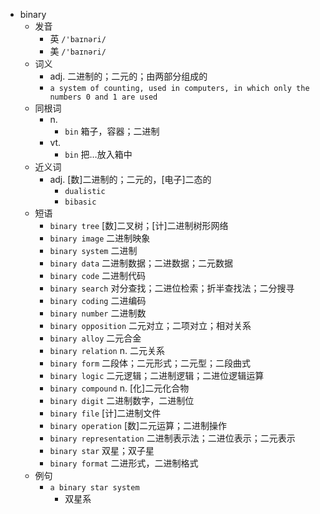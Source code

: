- binary
  - 发音
    - 英 `/'baɪnəri/`
    - 美 `/'baɪnəri/`
  - 词义
    - adj. 二进制的；二元的；由两部分组成的
    - `a system of counting, used in computers, in which only the numbers 0 and 1 are used`
  - 同根词
    - n.
      - `bin` 箱子，容器；二进制
    - vt.
      - `bin` 把…放入箱中
  - 近义词
    - adj. [数]二进制的；二元的，[电子]二态的
      - `dualistic`
      - `bibasic`
  - 短语
    - `binary tree` [数]二叉树；[计]二进制树形网络 
    - `binary image` 二进制映象 
    - `binary system` 二进制 
    - `binary data` 二进制数据；二进数据；二元数据 
    - `binary code` 二进制代码 
    - `binary search` 对分查找；二进位检索；折半查找法；二分搜寻 
    - `binary coding` 二进编码 
    - `binary number` 二进制数 
    - `binary opposition` 二元对立；二项对立；相对关系 
    - `binary alloy` 二元合金 
    - `binary relation` n. 二元关系 
    - `binary form` 二段体；二元形式；二元型；二段曲式 
    - `binary logic` 二元逻辑；二进制逻辑；二进位逻辑运算 
    - `binary compound` n. [化]二元化合物 
    - `binary digit` 二进制数字，二进制位 
    - `binary file` [计]二进制文件 
    - `binary operation` [数]二元运算；二进制操作 
    - `binary representation` 二进制表示法；二进位表示；二元表示 
    - `binary star` 双星；双子星 
    - `binary format` 二进形式，二进制格式 
  - 例句
    - `a binary star system`
      - 双星系

